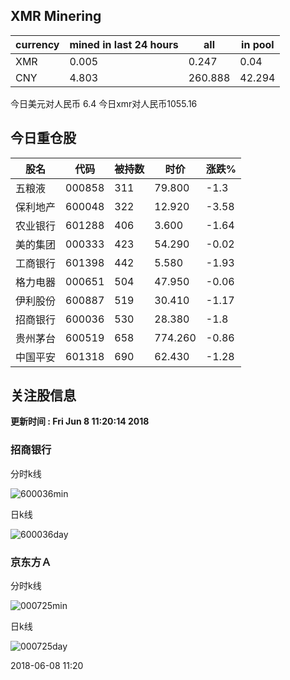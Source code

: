 ## XMR Minering

|currency|mined in last 24 hours|all|in pool|
|---|---|---|---|
|XMR|0.005|0.247|0.04|
|CNY|4.803|260.888|42.294|

今日美元对人民币 6.4	今日xmr对人民币1055.16


## 今日重仓股 

|股名|代码|被持数|时价|涨跌%|
|---|---|---|---|---|
|五粮液|000858|311|79.800|-1.3|
|保利地产|600048|322|12.920|-3.58|
|农业银行|601288|406|3.600|-1.64|
|美的集团|000333|423|54.290|-0.02|
|工商银行|601398|442|5.580|-1.93|
|格力电器|000651|504|47.950|-0.06|
|伊利股份|600887|519|30.410|-1.17|
|招商银行|600036|530|28.380|-1.8|
|贵州茅台|600519|658|774.260|-0.86|
|中国平安|601318|690|62.430|-1.28|

## 关注股信息
**更新时间 : Fri Jun  8 11:20:14 2018**
### 招商银行 
分时k线

![600036min](http://image.sinajs.cn/newchart/min/n/sh600036.gif)

日k线

![600036day](http://image.sinajs.cn/newchart/daily/n/sh600036.gif)

### 京东方Ａ 
分时k线

![000725min](http://image.sinajs.cn/newchart/min/n/sz000725.gif)

日k线

![000725day](http://image.sinajs.cn/newchart/daily/n/sz000725.gif)

2018-06-08 11:20